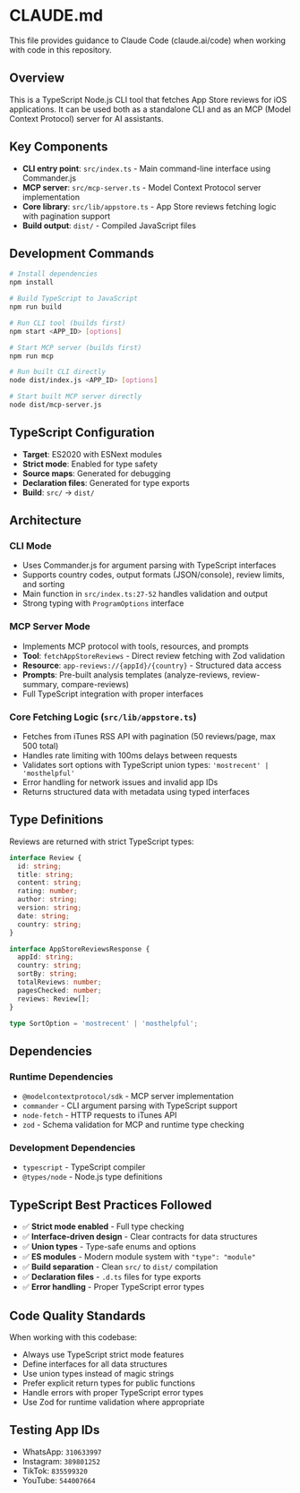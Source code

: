 # CLAUDE.md

This file provides guidance to Claude Code (claude.ai/code) when working with code in this repository.

## Overview

This is a TypeScript Node.js CLI tool that fetches App Store reviews for iOS applications. It can be used both as a standalone CLI and as an MCP (Model Context Protocol) server for AI assistants.

## Key Components

- **CLI entry point**: `src/index.ts` - Main command-line interface using Commander.js
- **MCP server**: `src/mcp-server.ts` - Model Context Protocol server implementation  
- **Core library**: `src/lib/appstore.ts` - App Store reviews fetching logic with pagination support
- **Build output**: `dist/` - Compiled JavaScript files

## Development Commands

```bash
# Install dependencies
npm install

# Build TypeScript to JavaScript
npm run build

# Run CLI tool (builds first)
npm start <APP_ID> [options]

# Start MCP server (builds first)
npm run mcp

# Run built CLI directly
node dist/index.js <APP_ID> [options]

# Start built MCP server directly
node dist/mcp-server.js
```

## TypeScript Configuration

- **Target**: ES2020 with ESNext modules
- **Strict mode**: Enabled for type safety
- **Source maps**: Generated for debugging
- **Declaration files**: Generated for type exports
- **Build**: `src/` → `dist/`

## Architecture

### CLI Mode
- Uses Commander.js for argument parsing with TypeScript interfaces
- Supports country codes, output formats (JSON/console), review limits, and sorting
- Main function in `src/index.ts:27-52` handles validation and output
- Strong typing with `ProgramOptions` interface

### MCP Server Mode
- Implements MCP protocol with tools, resources, and prompts
- **Tool**: `fetchAppStoreReviews` - Direct review fetching with Zod validation
- **Resource**: `app-reviews://{appId}/{country}` - Structured data access
- **Prompts**: Pre-built analysis templates (analyze-reviews, review-summary, compare-reviews)
- Full TypeScript integration with proper interfaces

### Core Fetching Logic (`src/lib/appstore.ts`)
- Fetches from iTunes RSS API with pagination (50 reviews/page, max 500 total)
- Handles rate limiting with 100ms delays between requests
- Validates sort options with TypeScript union types: `'mostrecent' | 'mosthelpful'`
- Error handling for network issues and invalid app IDs
- Returns structured data with metadata using typed interfaces

## Type Definitions

Reviews are returned with strict TypeScript types:
```typescript
interface Review {
  id: string;
  title: string;
  content: string;
  rating: number;
  author: string;
  version: string;
  date: string;
  country: string;
}

interface AppStoreReviewsResponse {
  appId: string;
  country: string;
  sortBy: string;
  totalReviews: number;
  pagesChecked: number;
  reviews: Review[];
}

type SortOption = 'mostrecent' | 'mosthelpful';
```

## Dependencies

### Runtime Dependencies
- `@modelcontextprotocol/sdk` - MCP server implementation
- `commander` - CLI argument parsing with TypeScript support
- `node-fetch` - HTTP requests to iTunes API
- `zod` - Schema validation for MCP and runtime type checking

### Development Dependencies
- `typescript` - TypeScript compiler
- `@types/node` - Node.js type definitions

## TypeScript Best Practices Followed

- ✅ **Strict mode enabled** - Full type checking
- ✅ **Interface-driven design** - Clear contracts for data structures
- ✅ **Union types** - Type-safe enums and options
- ✅ **ES modules** - Modern module system with `"type": "module"`
- ✅ **Build separation** - Clean `src/` to `dist/` compilation
- ✅ **Declaration files** - `.d.ts` files for type exports
- ✅ **Error handling** - Proper TypeScript error types

## Code Quality Standards

When working with this codebase:
- Always use TypeScript strict mode features
- Define interfaces for all data structures
- Use union types instead of magic strings
- Prefer explicit return types for public functions
- Handle errors with proper TypeScript error types
- Use Zod for runtime validation where appropriate

## Testing App IDs

- WhatsApp: `310633997`
- Instagram: `389801252`
- TikTok: `835599320`
- YouTube: `544007664`